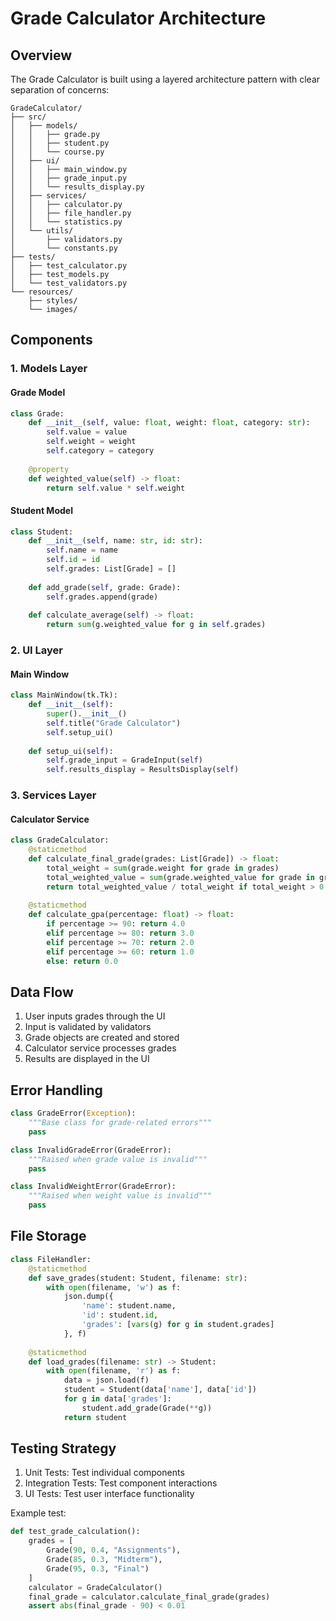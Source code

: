 # Grade Calculator Architecture

## Overview

The Grade Calculator is built using a layered architecture pattern with clear separation of concerns:

```
GradeCalculator/
├── src/
│   ├── models/
│   │   ├── grade.py
│   │   ├── student.py
│   │   └── course.py
│   ├── ui/
│   │   ├── main_window.py
│   │   ├── grade_input.py
│   │   └── results_display.py
│   ├── services/
│   │   ├── calculator.py
│   │   ├── file_handler.py
│   │   └── statistics.py
│   └── utils/
│       ├── validators.py
│       └── constants.py
├── tests/
│   ├── test_calculator.py
│   ├── test_models.py
│   └── test_validators.py
└── resources/
    ├── styles/
    └── images/
```

## Components

### 1. Models Layer

#### Grade Model
```python
class Grade:
    def __init__(self, value: float, weight: float, category: str):
        self.value = value
        self.weight = weight
        self.category = category
        
    @property
    def weighted_value(self) -> float:
        return self.value * self.weight
```

#### Student Model
```python
class Student:
    def __init__(self, name: str, id: str):
        self.name = name
        self.id = id
        self.grades: List[Grade] = []
        
    def add_grade(self, grade: Grade):
        self.grades.append(grade)
        
    def calculate_average(self) -> float:
        return sum(g.weighted_value for g in self.grades)
```

### 2. UI Layer

#### Main Window
```python
class MainWindow(tk.Tk):
    def __init__(self):
        super().__init__()
        self.title("Grade Calculator")
        self.setup_ui()
        
    def setup_ui(self):
        self.grade_input = GradeInput(self)
        self.results_display = ResultsDisplay(self)
```

### 3. Services Layer

#### Calculator Service
```python
class GradeCalculator:
    @staticmethod
    def calculate_final_grade(grades: List[Grade]) -> float:
        total_weight = sum(grade.weight for grade in grades)
        total_weighted_value = sum(grade.weighted_value for grade in grades)
        return total_weighted_value / total_weight if total_weight > 0 else 0
    
    @staticmethod
    def calculate_gpa(percentage: float) -> float:
        if percentage >= 90: return 4.0
        elif percentage >= 80: return 3.0
        elif percentage >= 70: return 2.0
        elif percentage >= 60: return 1.0
        else: return 0.0
```

## Data Flow

1. User inputs grades through the UI
2. Input is validated by validators
3. Grade objects are created and stored
4. Calculator service processes grades
5. Results are displayed in the UI

## Error Handling

```python
class GradeError(Exception):
    """Base class for grade-related errors"""
    pass

class InvalidGradeError(GradeError):
    """Raised when grade value is invalid"""
    pass

class InvalidWeightError(GradeError):
    """Raised when weight value is invalid"""
    pass
```

## File Storage

```python
class FileHandler:
    @staticmethod
    def save_grades(student: Student, filename: str):
        with open(filename, 'w') as f:
            json.dump({
                'name': student.name,
                'id': student.id,
                'grades': [vars(g) for g in student.grades]
            }, f)
    
    @staticmethod
    def load_grades(filename: str) -> Student:
        with open(filename, 'r') as f:
            data = json.load(f)
            student = Student(data['name'], data['id'])
            for g in data['grades']:
                student.add_grade(Grade(**g))
            return student
```

## Testing Strategy

1. Unit Tests: Test individual components
2. Integration Tests: Test component interactions
3. UI Tests: Test user interface functionality

Example test:
```python
def test_grade_calculation():
    grades = [
        Grade(90, 0.4, "Assignments"),
        Grade(85, 0.3, "Midterm"),
        Grade(95, 0.3, "Final")
    ]
    calculator = GradeCalculator()
    final_grade = calculator.calculate_final_grade(grades)
    assert abs(final_grade - 90) < 0.01
```
